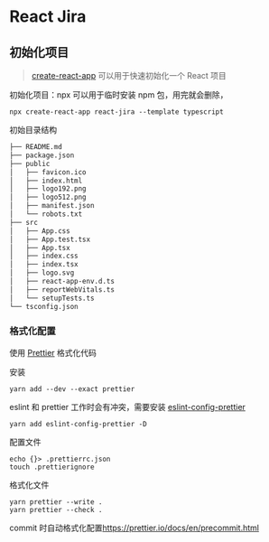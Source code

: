 # React Jira

## 初始化项目

> [create-react-app](https://create-react-app.dev/) 可以用于快速初始化一个 React 项目

初始化项目：npx 可以用于临时安装 npm 包，用完就会删除，

```shell
npx create-react-app react-jira --template typescript
```

初始目录结构

```txt
├── README.md
├── package.json
├── public
│   ├── favicon.ico
│   ├── index.html
│   ├── logo192.png
│   ├── logo512.png
│   ├── manifest.json
│   └── robots.txt
├── src
│   ├── App.css
│   ├── App.test.tsx
│   ├── App.tsx
│   ├── index.css
│   ├── index.tsx
│   ├── logo.svg
│   ├── react-app-env.d.ts
│   ├── reportWebVitals.ts
│   └── setupTests.ts
└── tsconfig.json
```

### 格式化配置

使用 [Prettier](https://prettier.io/) 格式化代码

安装

```shell
yarn add --dev --exact prettier
```

eslint 和 prettier 工作时会有冲突，需要安装 [eslint-config-prettier](https://github.com/prettier/eslint-config-prettier#installation)

```shell
yarn add eslint-config-prettier -D
```

配置文件

```shell
echo {}> .prettierrc.json
touch .prettierignore
```

格式化文件

```shell
yarn prettier --write .
yarn prettier --check .
```

commit 时自动格式化配置<https://prettier.io/docs/en/precommit.html>
